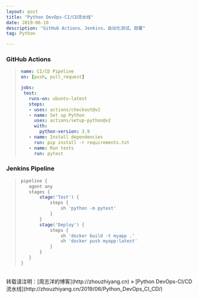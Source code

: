 ```yaml
---
layout: post
title: "Python DevOps-CI/CD流水线"
date: 2019-06-10 
description: "GitHub Actions、Jenkins、自动化测试、部署"
tag: Python 

---
```


### GitHub Actions

>```yaml
>name: CI/CD Pipeline
>on: [push, pull_request]
>
>jobs:
>  test:
>    runs-on: ubuntu-latest
>    steps:
>    - uses: actions/checkout@v2
>    - name: Set up Python
>      uses: actions/setup-python@v2
>      with:
>        python-version: 3.9
>    - name: Install dependencies
>      run: pip install -r requirements.txt
>    - name: Run tests
>      run: pytest
>```

### Jenkins Pipeline

>```groovy
>pipeline {
>    agent any
>    stages {
>        stage('Test') {
>            steps {
>                sh 'python -m pytest'
>            }
>        }
>        stage('Deploy') {
>            steps {
>                sh 'docker build -t myapp .'
>                sh 'docker push myapp:latest'
>            }
>        }
>    }
>}
>```

<br>
转载请注明：[周志洋的博客](http://zhouzhiyang.cn) » [Python DevOps-CI/CD流水线](http://zhouzhiyang.cn/2019/06/Python_DevOps_CI_CD/) 

